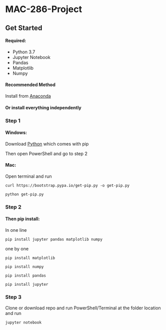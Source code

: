 # MAC-286-Project
## Get Started
#### Required:
* Python 3.7
* Jupyter Notebook
* Pandas
* Matplotlib
* Numpy

#### Recommended Method
Install from [Anaconda](https://www.anaconda.com/distribution/)
  
#### Or install everything independently
### Step 1
#### Windows:
Download [Python](https://www.python.org/downloads/) which comes with pip

Then open PowerShell and go to step 2
#### Mac:
Open terminal and run
```
curl https://bootstrap.pypa.io/get-pip.py -o get-pip.py
```
```
python get-pip.py
```
### Step 2
#### Then pip install:

In one line
```
pip install jupyter pandas matplotlib numpy
```
one by one
```
pip install matplotlib 
```
```
pip install numpy
```
```
pip install pandas 
```
```
pip install jupyter
```
### Step 3
Clone or download repo and run PowerShell/Terminal at the folder location and run
```
jupyter notebook
```
